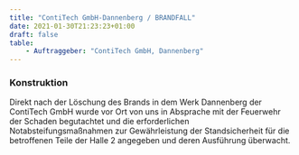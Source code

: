 ```yaml
---
title: "ContiTech GmbH-Dannenberg / BRANDFALL"
date: 2021-01-30T21:23:23+01:00
draft: false
table:
    - Auftraggeber: "ContiTech GmbH, Dannenberg"
---
```


### Konstruktion
Direkt nach der Löschung des Brands in dem Werk Dannenberg der ContiTech GmbH wurde vor Ort von uns in Absprache mit der Feuerwehr der Schaden begutachtet und die erforderlichen Notabsteifungsmaßnahmen zur Gewährleistung der Standsicherheit für die betroffenen Teile der Halle 2 angegeben und deren Ausführung überwacht.